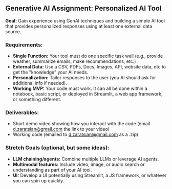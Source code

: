 ## Generative AI Assignment: Personalized AI Tool

**Goal:** Gain experience using GenAI techniques and building a simple AI tool that provides personalized responses using at least one external data source.

### Requirements:

* **Single Function:** Your tool must do one specific task well (e.g., provide weather, summarize emails, make recommendations, etc.)
* **External Data:** Use a CSV, PDFs, Docs, Images, API, website data, etc to get the "knowledge" your AI needs.
* **Personalization:** Tailor responses to the user (you AI should ask for additional info if needed).
* **Working MVP:** Your code must work. It can all be done within a notebook, basic script, or deployed in Streamlit, a web app framework, or something different. 

### Deliverables:
* Short demo video showing how you interact with the code (email d.zaratsian@gmail.com the link to your video)
* Working code (emailed to d.zaratsian@gmail.com as a .zip)

### Stretch Goals (optional, but some ideas):
* **LLM chaining/agents:** Combine multiple LLMs or leverage AI agents.
* **Multimodal features:** Include video, image, or audio search or understanding as part of your AI tool.
* **UI:** Develop a UI potentially using Streamlit, a JS framework, or whatever you can spin up quickly.


